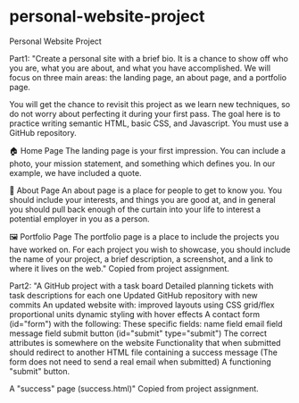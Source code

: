 # personal-website-project
Personal Website Project

Part1:
"Create a personal site with a brief bio. It is a chance to show off who you are, what you are about, and what you have accomplished. We will focus on three main areas: the landing page, an about page, and a portfolio page.

You will get the chance to revisit this project as we learn new techniques, so do not worry about perfecting it during your first pass. The goal here is to practice writing semantic HTML, basic CSS, and Javascript. You must use a GitHub repository.

🏠 Home Page 
The landing page is your first impression. You can include a photo, your mission statement, and something which defines you. In our example, we have included a quote.

👤 About Page
An about page is a place for people to get to know you. You should include your interests, and things you are good at, and in general you should pull back enough of the curtain into your life to interest a potential employer in you as a person.

🖼️ Portfolio Page
The portfolio page is a place to include the projects you have worked on. For each project you wish to showcase, you should include the name of your project, a brief description, a screenshot, and a link to where it lives on the web." Copied from project assignment. 

Part2:
"A GitHub project with a task board
Detailed planning tickets with task descriptions for each one
Updated GitHub repository with new commits
An updated website with:
improved layouts using CSS grid/flex
proportional units
dynamic styling with hover effects
A contact form (id="form") with the following:
These specific fields:
name field
email field
message field
submit button (id="submit" type="submit")
The correct attributes is somewhere on the website
Functionality that when submitted should redirect to another HTML file containing a success message (The form does not need to send a real email when submitted)
A functioning "submit" button.

A "success" page (success.html)"  Copied from project assignment. 
